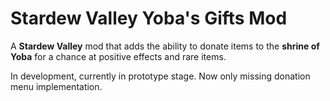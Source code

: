 ﻿# Stardew Valley Yoba's Gifts Mod
A **Stardew Valley** mod that adds the ability to donate items to the **shrine of Yoba** for a chance at positive effects and rare items.

In development, currently in prototype stage. Now only missing donation menu implementation.